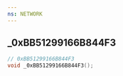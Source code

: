 ```yaml
---
ns: NETWORK
---
```

## _0xBB51299166B844F3

```c
// 0xBB51299166B844F3
void _0xBB51299166B844F3();
```

